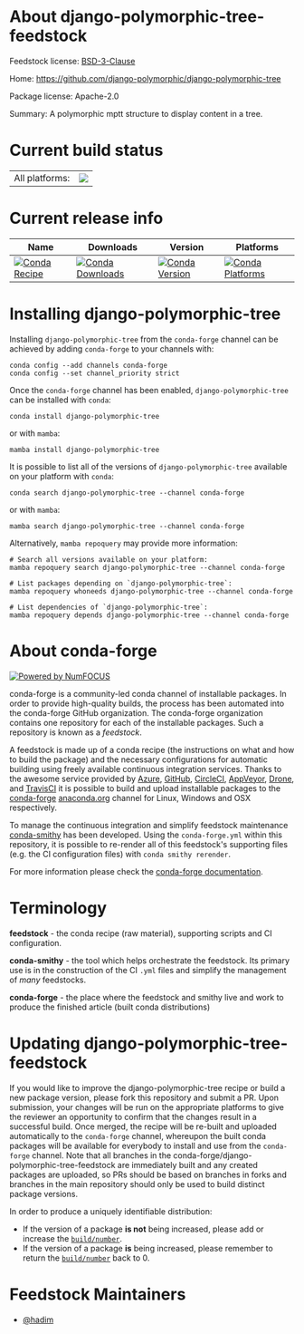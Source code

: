 About django-polymorphic-tree-feedstock
=======================================

Feedstock license: [BSD-3-Clause](https://github.com/conda-forge/django-polymorphic-tree-feedstock/blob/main/LICENSE.txt)

Home: https://github.com/django-polymorphic/django-polymorphic-tree

Package license: Apache-2.0

Summary: A polymorphic mptt structure to display content in a tree.

Current build status
====================


<table><tr><td>All platforms:</td>
    <td>
      <a href="https://dev.azure.com/conda-forge/feedstock-builds/_build/latest?definitionId=11974&branchName=main">
        <img src="https://dev.azure.com/conda-forge/feedstock-builds/_apis/build/status/django-polymorphic-tree-feedstock?branchName=main">
      </a>
    </td>
  </tr>
</table>

Current release info
====================

| Name | Downloads | Version | Platforms |
| --- | --- | --- | --- |
| [![Conda Recipe](https://img.shields.io/badge/recipe-django--polymorphic--tree-green.svg)](https://anaconda.org/conda-forge/django-polymorphic-tree) | [![Conda Downloads](https://img.shields.io/conda/dn/conda-forge/django-polymorphic-tree.svg)](https://anaconda.org/conda-forge/django-polymorphic-tree) | [![Conda Version](https://img.shields.io/conda/vn/conda-forge/django-polymorphic-tree.svg)](https://anaconda.org/conda-forge/django-polymorphic-tree) | [![Conda Platforms](https://img.shields.io/conda/pn/conda-forge/django-polymorphic-tree.svg)](https://anaconda.org/conda-forge/django-polymorphic-tree) |

Installing django-polymorphic-tree
==================================

Installing `django-polymorphic-tree` from the `conda-forge` channel can be achieved by adding `conda-forge` to your channels with:

```
conda config --add channels conda-forge
conda config --set channel_priority strict
```

Once the `conda-forge` channel has been enabled, `django-polymorphic-tree` can be installed with `conda`:

```
conda install django-polymorphic-tree
```

or with `mamba`:

```
mamba install django-polymorphic-tree
```

It is possible to list all of the versions of `django-polymorphic-tree` available on your platform with `conda`:

```
conda search django-polymorphic-tree --channel conda-forge
```

or with `mamba`:

```
mamba search django-polymorphic-tree --channel conda-forge
```

Alternatively, `mamba repoquery` may provide more information:

```
# Search all versions available on your platform:
mamba repoquery search django-polymorphic-tree --channel conda-forge

# List packages depending on `django-polymorphic-tree`:
mamba repoquery whoneeds django-polymorphic-tree --channel conda-forge

# List dependencies of `django-polymorphic-tree`:
mamba repoquery depends django-polymorphic-tree --channel conda-forge
```


About conda-forge
=================

[![Powered by
NumFOCUS](https://img.shields.io/badge/powered%20by-NumFOCUS-orange.svg?style=flat&colorA=E1523D&colorB=007D8A)](https://numfocus.org)

conda-forge is a community-led conda channel of installable packages.
In order to provide high-quality builds, the process has been automated into the
conda-forge GitHub organization. The conda-forge organization contains one repository
for each of the installable packages. Such a repository is known as a *feedstock*.

A feedstock is made up of a conda recipe (the instructions on what and how to build
the package) and the necessary configurations for automatic building using freely
available continuous integration services. Thanks to the awesome service provided by
[Azure](https://azure.microsoft.com/en-us/services/devops/), [GitHub](https://github.com/),
[CircleCI](https://circleci.com/), [AppVeyor](https://www.appveyor.com/),
[Drone](https://cloud.drone.io/welcome), and [TravisCI](https://travis-ci.com/)
it is possible to build and upload installable packages to the
[conda-forge](https://anaconda.org/conda-forge) [anaconda.org](https://anaconda.org/)
channel for Linux, Windows and OSX respectively.

To manage the continuous integration and simplify feedstock maintenance
[conda-smithy](https://github.com/conda-forge/conda-smithy) has been developed.
Using the ``conda-forge.yml`` within this repository, it is possible to re-render all of
this feedstock's supporting files (e.g. the CI configuration files) with ``conda smithy rerender``.

For more information please check the [conda-forge documentation](https://conda-forge.org/docs/).

Terminology
===========

**feedstock** - the conda recipe (raw material), supporting scripts and CI configuration.

**conda-smithy** - the tool which helps orchestrate the feedstock.
                   Its primary use is in the construction of the CI ``.yml`` files
                   and simplify the management of *many* feedstocks.

**conda-forge** - the place where the feedstock and smithy live and work to
                  produce the finished article (built conda distributions)


Updating django-polymorphic-tree-feedstock
==========================================

If you would like to improve the django-polymorphic-tree recipe or build a new
package version, please fork this repository and submit a PR. Upon submission,
your changes will be run on the appropriate platforms to give the reviewer an
opportunity to confirm that the changes result in a successful build. Once
merged, the recipe will be re-built and uploaded automatically to the
`conda-forge` channel, whereupon the built conda packages will be available for
everybody to install and use from the `conda-forge` channel.
Note that all branches in the conda-forge/django-polymorphic-tree-feedstock are
immediately built and any created packages are uploaded, so PRs should be based
on branches in forks and branches in the main repository should only be used to
build distinct package versions.

In order to produce a uniquely identifiable distribution:
 * If the version of a package **is not** being increased, please add or increase
   the [``build/number``](https://docs.conda.io/projects/conda-build/en/latest/resources/define-metadata.html#build-number-and-string).
 * If the version of a package **is** being increased, please remember to return
   the [``build/number``](https://docs.conda.io/projects/conda-build/en/latest/resources/define-metadata.html#build-number-and-string)
   back to 0.

Feedstock Maintainers
=====================

* [@hadim](https://github.com/hadim/)

